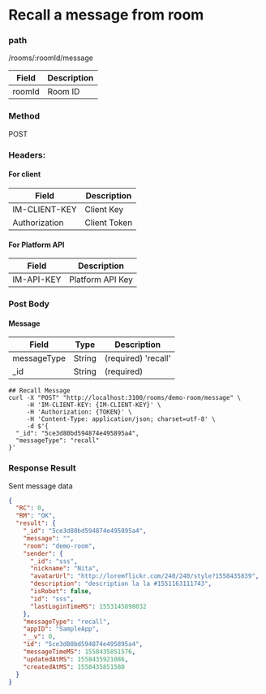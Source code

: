 # Recall a message from room

### path

/rooms/:roomId/message

| Field  | Description |
| ------ | ----------- |
| roomId | Room ID     |

### Method

POST

### Headers:

#### For client

| Field         | Description  |
| ------------- | ------------ |
| IM-CLIENT-KEY | Client Key   |
| Authorization | Client Token |

#### For Platform API

| Field      | Description      |
| ---------- | ---------------- |
| IM-API-KEY | Platform API Key |

### Post Body

#### Message

| Field       | Type   | Description         |
| ----------- | ------ | ------------------- |
| messageType | String | (required) 'recall' |
| \_id        | String | (required)          |

```
## Recall Message
curl -X "POST" "http://localhost:3100/rooms/demo-room/message" \
     -H 'IM-CLIENT-KEY: {IM-CLIENT-KEY}' \
     -H 'Authorization: {TOKEN}' \
     -H 'Content-Type: application/json; charset=utf-8' \
     -d $'{
  "_id": "5ce3d80bd594874e495895a4",
  "messageType": "recall"
}'

```

### Response Result

Sent message data

```json
{
  "RC": 0,
  "RM": "OK",
  "result": {
    "_id": "5ce3d80bd594874e495895a4",
    "message": "",
    "room": "demo-room",
    "sender": {
      "_id": "sss",
      "nickname": "Nita",
      "avatarUrl": "http://loremflickr.com/240/240/style?1558435839",
      "description": "description la la #1551163111743",
      "isRobot": false,
      "id": "sss",
      "lastLoginTimeMS": 1553145898032
    },
    "messageType": "recall",
    "appID": "SampleApp",
    "__v": 0,
    "id": "5ce3d80bd594874e495895a4",
    "messageTimeMS": 1558435851576,
    "updatedAtMS": 1558435921086,
    "createdAtMS": 1558435851580
  }
}
```
